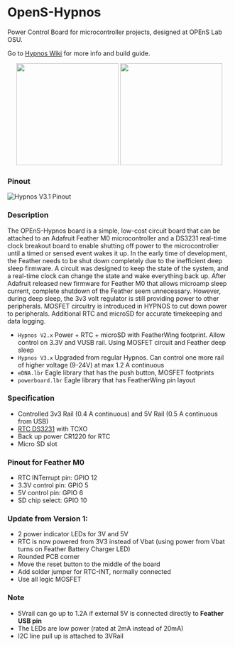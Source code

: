 # OpenS-Hypnos
Power Control Board for microcontroller projects, designed at OPEnS Lab OSU.

Go to [Hypnos Wiki](https://github.com/OPEnSLab-OSU/OPEnS-Lab-Home/wiki/Hypnos) for more info and build guide.

<p align="center">
 <img  src="https://user-images.githubusercontent.com/48141945/67116762-fbe4ae80-f195-11e9-9a96-2610e023e2e0.jpg" width="230">   
 <img src="https://user-images.githubusercontent.com/48141945/67116763-fc7d4500-f195-11e9-8e4b-1b0d26c35872.jpg" width="230">
</p>

### Pinout
![Hypnos V3.1 Pinout](https://user-images.githubusercontent.com/48141945/80667189-4dc69500-8a53-11ea-8e3e-ec233a8205fb.png)

### Description
The OPEnS-Hypnos board is a simple, low-cost circuit board that can be attached to an Adafruit Feather M0 microcontroller and a DS3231 real-time clock breakout board to enable shutting off power to the microcontroller until a timed or sensed event wakes it up.
In the early time of development, the Feather needs to be shut down completely due to the inefficient  deep sleep firmware.
A circuit was designed to keep the state of the system, and a real-time clock can change the state and wake everything back up.
After Adafruit released new firmware for Feather M0 that allows microamp sleep current, complete shutdown of the Feather seem unnecessary.
However, during deep sleep, the 3v3 volt regulator is still providing power to other peripherals. 
MOSFET circuitry is introduced in HYPNOS to cut down power to peripherals. Additional RTC and microSD for accurate timekeeping and data logging.

* `Hypnos V2.x` Power + RTC + microSD with FeatherWing footprint. Allow control on 3.3V and VUSB rail. Using MOSFET circuit and Feather deep sleep
* `Hypnos V3.x` Upgraded from regular Hypnos. Can control one more rail of higher voltage (9-24V) at max 1.2 A continuous
* `eDNA.lbr` Eagle library that has the push button, MOSFET footprints
* `powerboard.lbr` Eagle library that has FeatherWing pin layout

### Specification
* Controlled 3v3 Rail (0.4 A continuous) and 5V Rail (0.5 A continuous from USB)
* [RTC DS3231](https://datasheets.maximintegrated.com/en/ds/DS3231.pdf) with TCXO
* Back up power CR1220 for RTC
* Micro SD slot

### Pinout for Feather M0
* RTC INTerrupt pin: GPIO 12
* 3.3V control pin: GPIO 5
* 5V control pin: GPIO 6
* SD chip select: GPIO 10

### Update from Version 1:
* 2 power indicator LEDs for 3V and 5V
* RTC is now powered from 3V3 instead of Vbat (using power from Vbat turns on Feather Battery Charger LED)
* Rounded PCB corner
* Move the reset button to the middle of the board
* Add solder jumper for RTC-INT, normally connected
* Use all logic MOSFET

### Note
* 5Vrail can go up to 1.2A if external 5V is connected directly to **Feather USB pin**
* The LEDs are low power (rated at 2mA instead of 20mA)
* I2C line pull up is attached to 3VRail
